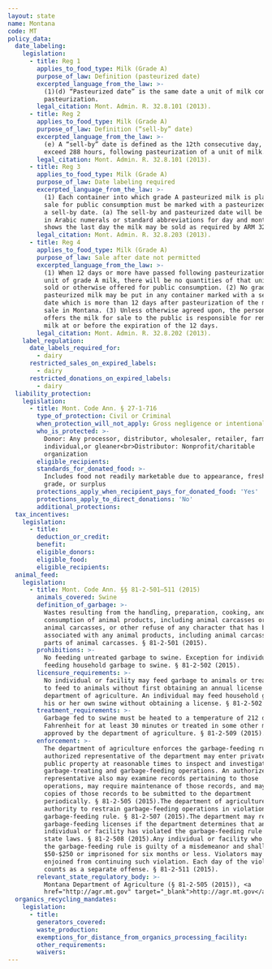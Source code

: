```yaml
---
layout: state
name: Montana
code: MT
policy_data:
  date_labeling:
    legislation:
      - title: Reg 1
        applies_to_food_type: Milk (Grade A)
        purpose_of_law: Definition (pasteurized date)
        excerpted_language_from_the_law: >-
          (1)(d) “Pasteurized date” is the same date a unit of milk completes
          pasteurization.
        legal_citation: Mont. Admin. R. 32.8.101 (2013).
      - title: Reg 2
        applies_to_food_type: Milk (Grade A)
        purpose_of_law: Definition (“sell-by” date)
        excerpted_language_from_the_law: >-
          (e) A “sell-by” date is defined as the 12th consecutive day, never to
          exceed 288 hours, following pasteurization of a unit of milk.
        legal_citation: Mont. Admin. R. 32.8.101 (2013).
      - title: Reg 3
        applies_to_food_type: Milk (Grade A)
        purpose_of_law: Date labeling required
        excerpted_language_from_the_law: >-
          (1) Each container into which grade A pasteurized milk is placed for
          sale for public consumption must be marked with a pasteurized date and
          a sell-by date. (a) The sell-by and pasteurized date will be displayed
          in Arabic numerals or standard abbreviations for day and month, which
          shows the last day the milk may be sold as required by ARM 32.8.202.
        legal_citation: Mont. Admin. R. 32.8.203 (2013).
      - title: Reg 4
        applies_to_food_type: Milk (Grade A)
        purpose_of_law: Sale after date not permitted
        excerpted_language_from_the_law: >-
          (1) When 12 days or more have passed following pasteurization of a
          unit of grade A milk, there will be no quantities of that unit of milk
          sold or otherwise offered for public consumption. (2) No grade A
          pasteurized milk may be put in any container marked with a sell-by
          date which is more than 12 days after pasteurization of the milk for
          sale in Montana. (3) Unless otherwise agreed upon, the person who
          offers the milk for sale to the public is responsible for removing the
          milk at or before the expiration of the 12 days.
        legal_citation: Mont. Admin. R. 32.8.202 (2013).
    label_regulation:
      date_labels_required_for:
        - dairy
      restricted_sales_on_expired_labels:
        - dairy
      restricted_donations_on_expired_labels:
        - dairy
  liability_protection:
    legislation:
      - title: Mont. Code Ann. § 27-1-716
        type_of_protection: Civil or Criminal
        when_protection_will_not_apply: Gross negligence or intentional misconduct
        who_is_protected: >-
          Donor: Any processor, distributor, wholesaler, retailer, farmer,
          individual,or gleaner<br>Distributor: Nonprofit/charitable
          organization
        eligible_recipients:
        standards_for_donated_food: >-
          Includes food not readily marketable due to appearance, freshness,
          grade, or surplus
        protections_apply_when_recipient_pays_for_donated_food: 'Yes'
        protections_apply_to_direct_donations: 'No'
        additional_protections:
  tax_incentives:
    legislation:
      - title:
        deduction_or_credit:
        benefit:
        eligible_donors:
        eligible_food:
        eligible_recipients:
  animal_feed:
    legislation:
      - title: Mont. Code Ann. §§ 81-2-501–511 (2015)
        animals_covered: Swine
        definition_of_garbage: >-
          Wastes resulting from the handling, preparation, cooking, and
          consumption of animal products, including animal carcasses or parts of
          animal carcasses, or other refuse of any character that has been
          associated with any animal products, including animal carcasses or
          parts of animal carcasses. § 81-2-501 (2015).
        prohibitions: >-
          No feeding untreated garbage to swine. Exception for individuals
          feeding household garbage to swine. § 81-2-502 (2015).
        licensure_requirements: >-
          No individual or facility may feed garbage to animals or treat garbage
          to feed to animals without first obtaining an annual license from the
          department of agriculture. An individual may feed household garbage to
          his or her own swine without obtaining a license. § 81-2-502 (2015).
        treatment_requirements: >-
          Garbage fed to swine must be heated to a temperature of 212 degrees
          Fahrenheit for at least 30 minutes or treated in some other manner
          approved by the department of agriculture. § 81-2-509 (2015).
        enforcement: >-
          The department of agriculture enforces the garbage-feeding rule. An
          authorized representative of the department may enter private or
          public property at reasonable times to inspect and investigate
          garbage-treating and garbage-feeding operations. An authorized
          representative also may examine records pertaining to those
          operations, may require maintenance of those records, and may require
          copies of those records to be submitted to the department
          periodically. § 81-2-505 (2015).The department of agriculture has the
          authority to restrain garbage-feeding operations in violation of the
          garbage-feeding rule. § 81-2-507 (2015).The department may revoke
          garbage-feeding licenses if the department determines that an
          individual or facility has violated the garbage-feeding rule and other
          state laws. § 81-2-508 (2015).Any individual or facility who violates
          the garbage-feeding rule is guilty of a misdemeanor and shall be fined
          $50-$250 or imprisoned for six months or less. Violators may also be
          enjoined from continuing such violation. Each day of the violation
          counts as a separate offense. § 81-2-511 (2015).
        relevant_state_regulatory_body: >-
          Montana Department of Agriculture (§ 81-2-505 (2015)), <a
          href="http://agr.mt.gov" target="_blank">http://agr.mt.gov</a>.
  organics_recycling_mandates:
    legislation:
      - title:
        generators_covered:
        waste_production:
        exemptions_for_distance_from_organics_processing_facility:
        other_requirements:
        waivers:
---
```



